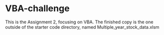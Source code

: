 # VBA-challenge

This is the Assignment 2, focusing on VBA. 
The finished copy is the one outside of the starter code directory, named Multiple_year_stock_data.xlsm
